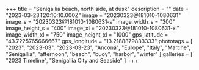 +++
title = "Senigallia beach, north side, at dusk"
description = ""
date = "2023-03-23T20:10:10.000Z"
image = "20230323@181010-1080631"
image_s = "20230323@181010-1080631-s"
image_width_s = "300"
image_height_s = "400"
image_xl = "20230323@181010-1080631-xl"
image_width_xl = "750"
image_height_xl = "1000"
gps_latitude = "43.7225765666667"
gps_longitude = "13.2188879833333"
phototags = [ "2023", "2023-03", "2023-03-23", "Ancona", "Europe", "Italy", "Marche", "Senigallia", "afternoon", "beach", "buoy", "harbor", "winter" ]
galleries = [ "2023 Timeline", "Senigallia City and Seaside" ]
+++
